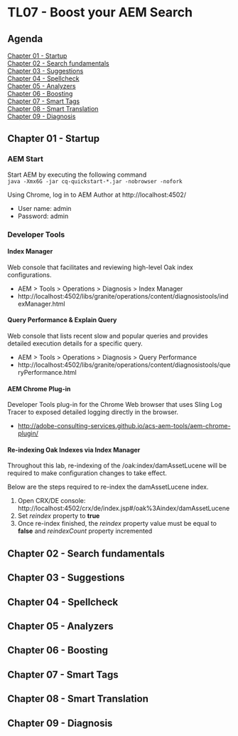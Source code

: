 # TL07 - Boost your AEM Search

## Agenda
[Chapter 01 - Startup](#chapter-01---startup)  
[Chapter 02 - Search fundamentals](#chapter-02---search-fundamentals)  
[Chapter 03 - Suggestions](#chapter-03---suggestions)  
[Chapter 04 - Spellcheck](#chapter-04---spellcheck)  
[Chapter 05 - Analyzers](#chapter-05---analyzers)  
[Chapter 06 - Boosting](#chapter-06---boosting)  
[Chapter 07 - Smart Tags](#chapter-07---smart-tags)  
[Chapter 08 - Smart Translation](#chapter-08---smart-translation)  
[Chapter 09 - Diagnosis](#chapter-09---diagnosis)  

## Chapter 01 - Startup

### AEM Start
Start AEM by executing the following command  
```java -Xmx6G -jar cq-quickstart-*.jar -nobrowser -nofork```

Using Chrome, log in to AEM Author at http://localhost:4502/
* User name: admin
* Password: admin

### Developer Tools
#### Index Manager
Web console that facilitates and reviewing high-level Oak index configurations.

* AEM > Tools > Operations > Diagnosis > Index Manager
* http://localhost:4502/libs/granite/operations/content/diagnosistools/indexManager.html

#### Query Performance & Explain Query
Web console that lists recent slow and popular queries and provides detailed execution details for a specific query.

*	AEM > Tools > Operations > Diagnosis > Query Performance
*	http://localhost:4502/libs/granite/operations/content/diagnosistools/queryPerformance.html

#### AEM Chrome Plug-in
Developer Tools plug-in for the Chrome Web browser that uses Sling Log Tracer to exposed detailed logging directly in the browser.

*	http://adobe-consulting-services.github.io/acs-aem-tools/aem-chrome-plugin/

#### Re-indexing Oak Indexes via Index Manager
Throughout this lab, re-indexing of the /oak:index/damAssetLucene will be required to make configuration changes to take effect.  

Below are the steps required to re-index the damAssetLucene index.
1. Open CRX/DE console: http://localhost:4502/crx/de/index.jsp#/oak%3Aindex/damAssetLucene
2. Set *reindex* property to **true**
3. Once re-index finished, the *reindex* property value must be equal to **false** and *reindexCount* property incremented


## Chapter 02 - Search fundamentals



## Chapter 03 - Suggestions
## Chapter 04 - Spellcheck
## Chapter 05 - Analyzers
## Chapter 06 - Boosting
## Chapter 07 - Smart Tags
## Chapter 08 - Smart Translation
## Chapter 09 - Diagnosis
